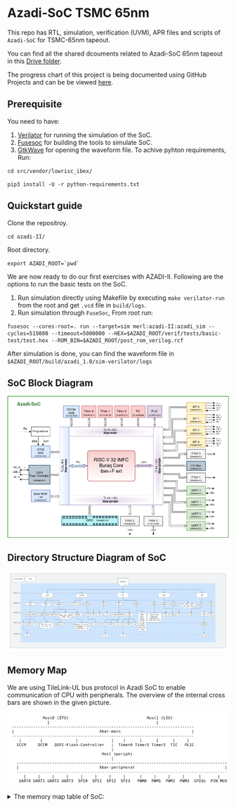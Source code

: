 # Azadi-SoC TSMC 65nm

This repo has RTL, simulation, verification (UVM), APR files and scripts of `Azadi-SoC` for TSMC-65nm tapeout.

You can find all the shared dcouments related to Azadi-SoC 65nm tapeout in this [Drive folder](https://drive.google.com/drive/folders/13rWUPcvsDv4s5yPnm0ogJ6YfQonf5DvC?usp=sharing).

The progress chart of this project is being documented using GitHub Projects and can be be viewed [here](https://github.com/merledu/azadi-tsmc/projects/1).

## Prerequisite
You need to have:
1. [Verilator](https://verilator.org/guide/latest/install.html) for running the simulation of the SoC.
2. [Fusesoc](https://fusesoc.readthedocs.io/en/stable/user/installation.html) for building the tools to simulate SoC.
3. [GtkWave](https://www.howtoinstall.me/ubuntu/18-04/gtkwave/) for opening the waveform file.
To achive pyhton requirements, Run:
```
cd src/vendor/lowrisc_ibex/
```
```
pip3 install -U -r python-requirements.txt
```

## Quickstart guide
Clone the repositroy.
```
cd azadi-II/
```
Root directory.
```
export AZADI_ROOT=`pwd`
```
We are now ready to do our first exercises with AZADI-II. Following are the options to run the basic tests on the SoC.
1. Run simulation directly using Makefile by executing `make verilator-run` from the root and get `.vcd` file in `build/logs`.
2. Run simulation through `FuseSoc`, From root run:
```
fusesoc --cores-root=. run --target=sim merl:azadi-II:azadi_sim --cycles=519800 --timeout=5000000 --HEX=$AZADI_ROOT/verif/tests/basic-test/test.hex --ROM_BIN=$AZADI_ROOT/post_rom_verilog.rcf
```
After simulation is done, you can find the waveform file in `$AZADI_ROOT/build/azadi_1.0/sim-verilator/logs`

## SoC Block Diagram
![SoC Block Diagram](docs/azadi-tsmc.png)

## Directory Structure Diagram of SoC
![](docs/AZADI-II%20directory%20structure.jpeg)

## Memory Map
We are using TileLink-UL bus protocol in Azadi SoC to enable communication of CPU with peripherals. The overview of the internal cross bars are shown in the given picture.

![xbar-overview](docs/xbar-overview.png)

<details>
<summary> The memory map table of SoC: </summary>
<p>

|  Host           |  Peripheral           |  Base Address    |  Max Address     |  Address Space |
|:------------    |:--------------------- |:---------------- |:-----------------|:-------------- |
| Host0 (IFU)     | QSPI Flash Controller | 32'h80000000     | 32'h80FFFFFF     |    2 MBytes    |
|                 | ICCM (32KB)           | 32'h10000000     | 32'h10001FFF     |    1 KBytes    |
| Host1 (LSU)     | DCCM (32KB)           | 32'h20000000     | 32'h20001FFF     |    1 KBytes    |
|                 | Boot Register         | 32'h20002000     | 32'h20002000     |    4  Bytes    |
|                 | Timer0                | 32'h30000000     | 32'h300000FF     |   32  Bytes    |
|                 | Timer1                | 32'h30000100     | 32'h300001FF     |   32  Bytes    |
|                 | Timer2                | 32'h30000200     | 32'h300002FF     |   32  Bytes    |
|                 | TIC                   | 32'h30000300     | 32'h300003FF     |   32  Bytes    |
|                 | Periph                | 32'h40000000     | 32'h4000FFFF     |    8 KBytes    |
|                 | PLIC                  | 32'h50000000     | 32'h50000FFF     |  512  Bytes    |
|                 | ROM                   | 32'h60000000     | 32'h500000FF     |  256  Bytes    |
| **Periph (Xbar-peripheral)** |          |                  |                  |                |
| LSU -> periph   | GPIO                  | 32'h40001000     | 32'h400010FF     |   32  Bytes    |
|                 | UART0                 | 32'h40002000     | 32'h400020FF     |   32  Bytes    |
|                 | UART1                 | 32'h40002100     | 32'h400021FF     |   32  Bytes    |
|                 | UART2                 | 32'h40002200     | 32'h400022FF     |   32  Bytes    |
|                 | UART3                 | 32'h40002300     | 32'h400023FF     |   32  Bytes    |
|                 | SPI0                  | 32'h40003000     | 32'h400030FF     |   32  Bytes    |
|                 | SPI1                  | 32'h40003100     | 32'h400031FF     |   32  Bytes    |
|                 | SPI2                  | 32'h40003200     | 32'h400032FF     |   32  Bytes    |
|                 | SPI3                  | 32'h40003300     | 32'h400033FF     |   32  Bytes    |
|                 | PWM0                  | 32'h40004000     | 32'h400040FF     |   32  Bytes    |
|                 | PWM1                  | 32'h40004100     | 32'h400041FF     |   32  Bytes    |
|                 | PWM2                  | 32'h40004200     | 32'h400042FF     |   32  Bytes    |
|                 | PWM3                  | 32'h40004300     | 32'h400043FF     |   32  Bytes    |
</p>
</details>
